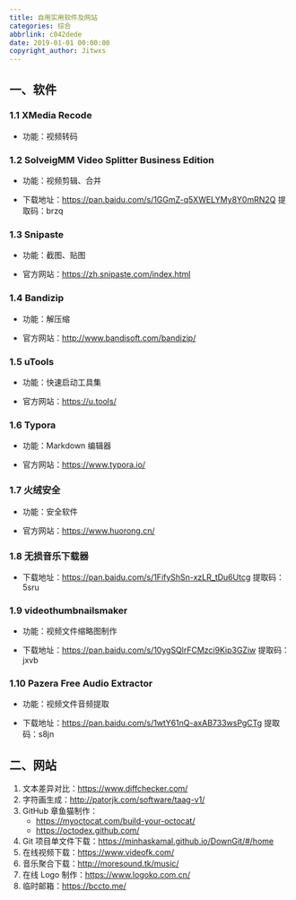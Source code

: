 ```yaml
---
title: 自用实用软件及网站
categories: 综合
abbrlink: c042dede
date: 2019-01-01 00:00:00
copyright_author: Jitwxs
---
```


## 一、软件

### 1.1 XMedia Recode

- 功能：视频转码

### 1.2 SolveigMM Video Splitter Business Edition

- 功能：视频剪辑、合并

- 下载地址：https://pan.baidu.com/s/1GGmZ-q5XWELYMy8Y0mRN2Q 提取码：brzq

### 1.3 Snipaste

- 功能：截图、贴图

- 官方网站：https://zh.snipaste.com/index.html

### 1.4 Bandizip

- 功能：解压缩

- 官方网站：http://www.bandisoft.com/bandizip/

### 1.5 uTools

- 功能：快速启动工具集

- 官方网站：https://u.tools/

### 1.6 Typora

- 功能：Markdown 编辑器

- 官方网站：https://www.typora.io/

### 1.7 火绒安全

- 功能：安全软件

- 官方网站：https://www.huorong.cn/

### 1.8 无损音乐下载器

- 下载地址：https://pan.baidu.com/s/1FifyShSn-xzLR_tDu6Utcg 提取码：5sru

### 1.9 videothumbnailsmaker

- 功能：视频文件缩略图制作

- 下载地址：https://pan.baidu.com/s/10ygSQlrFCMzci9Kip3GZiw 提取码：jxvb

### 1.10 Pazera Free Audio Extractor

- 功能：视频文件音频提取

- 下载地址：https://pan.baidu.com/s/1wtY61nQ-axAB733wsPgCTg 提取码：s8jn

## 二、网站

1. 文本差异对比：https://www.diffchecker.com/
2. 字符画生成：http://patorjk.com/software/taag-v1/
3. GitHub 章鱼猫制作：
    - https://myoctocat.com/build-your-octocat/
    - https://octodex.github.com/
4. Git 项目单文件下载：https://minhaskamal.github.io/DownGit/#/home
5. 在线视频下载：https://www.videofk.com/
6. 音乐聚合下载：http://moresound.tk/music/
7. 在线 Logo 制作：https://www.logoko.com.cn/
8. 临时邮箱：https://bccto.me/
